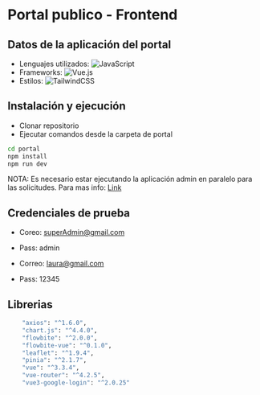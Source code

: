 # Portal publico - Frontend

## Datos de la aplicación del portal
- Lenguajes utilizados: ![JavaScript](https://img.shields.io/badge/javascript-%23323330.svg?style=for-the-badge&logo=javascript&logoColor=%23F7DF1E) 
- Frameworks: ![Vue.js](https://img.shields.io/badge/vuejs-%2335495e.svg?style=for-the-badge&logo=vuedotjs&logoColor=%234FC08D) 
- Estilos: ![TailwindCSS](https://img.shields.io/badge/tailwindcss-%2338B2AC.svg?style=for-the-badge&logo=tailwind-css&logoColor=white) 

## Instalación y ejecución

- Clonar repositorio
- Ejecutar comandos desde la carpeta de portal
```sh
cd portal
npm install
npm run dev
```
NOTA: Es necesario estar ejecutando la aplicación admin en paralelo para las solicitudes. Para mas info: [Link](https://gitlab.catedras.linti.unlp.edu.ar/proyecto2023/proyectos/grupo15/-/tree/readmes_entrega)

## Credenciales de prueba

- Coreo: superAdmin@gmail.com
- Pass:  admin

- Correo: laura@gmail.com
- Pass: 12345

## Librerias
```bash
    "axios": "^1.6.0",
    "chart.js": "^4.4.0",
    "flowbite": "^2.0.0",
    "flowbite-vue": "^0.1.0",
    "leaflet": "^1.9.4",
    "pinia": "^2.1.7",
    "vue": "^3.3.4",
    "vue-router": "^4.2.5",
    "vue3-google-login": "^2.0.25"
```

